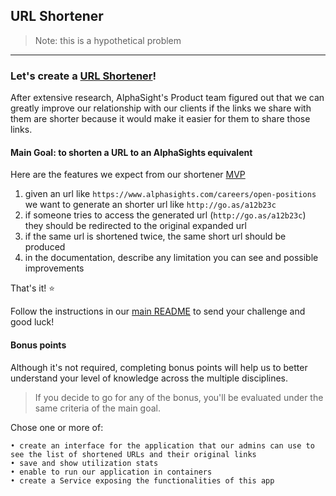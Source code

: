 ## URL Shortener

> Note: this is a hypothetical problem
---
    
### Let's create a [URL Shortener](https://en.wikipedia.org/wiki/URL_shortening)!

After extensive research, AlphaSight's Product team figured out that we can greatly improve our relationship with our 
clients if the links we share with them are shorter because it would make it easier for them to share those links.
 
#### Main Goal: to shorten a URL to an AlphaSights equivalent

Here are the features we expect from our shortener [MVP](https://en.wikipedia.org/wiki/Minimum_viable_product)

1. given an url like `https://www.alphasights.com/careers/open-positions` we want to generate an shorter url like `http://go.as/a12b23c`  
2. if someone tries to access the generated url (`http://go.as/a12b23c`) they should be redirected to the original expanded url
3. if the same url is shortened twice, the same short url should be produced   
4. in the documentation, describe any limitation you can see and possible improvements

That's it! :star:

Follow the instructions in our [main README](../README.md) to send your challenge and good luck!

#### Bonus points

Although it's not required, completing bonus points will help us to better understand your level of knowledge across the multiple
disciplines. 

> If you decide to go for any of the bonus, you'll be evaluated under the same criteria of the main goal.   

Chose one or more of:

    • create an interface for the application that our admins can use to see the list of shortened URLs and their original links
    • save and show utilization stats 
    • enable to run our application in containers
    • create a Service exposing the functionalities of this app 



